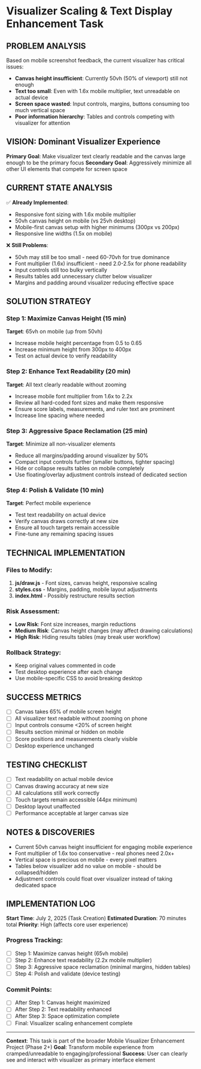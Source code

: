 # Visualizer Scaling & Text Display Enhancement Task

## PROBLEM ANALYSIS
Based on mobile screenshot feedback, the current visualizer has critical issues:
- **Canvas height insufficient**: Currently 50vh (50% of viewport) still not enough
- **Text too small**: Even with 1.6x mobile multiplier, text unreadable on actual device
- **Screen space wasted**: Input controls, margins, buttons consuming too much vertical space
- **Poor information hierarchy**: Tables and controls competing with visualizer for attention

## VISION: Dominant Visualizer Experience
**Primary Goal**: Make visualizer text clearly readable and the canvas large enough to be the primary focus
**Secondary Goal**: Aggressively minimize all other UI elements that compete for screen space

## CURRENT STATE ANALYSIS
✅ **Already Implemented**:
- Responsive font sizing with 1.6x mobile multiplier
- 50vh canvas height on mobile (vs 25vh desktop)
- Mobile-first canvas setup with higher minimums (300px vs 200px)
- Responsive line widths (1.5x on mobile)

❌ **Still Problems**:
- 50vh may still be too small - need 60-70vh for true dominance
- Font multiplier (1.6x) insufficient - need 2.0-2.5x for phone readability
- Input controls still too bulky vertically
- Results tables add unnecessary clutter below visualizer
- Margins and padding around visualizer reducing effective space

## SOLUTION STRATEGY

### Step 1: Maximize Canvas Height (15 min)
**Target**: 65vh on mobile (up from 50vh)
- Increase mobile height percentage from 0.5 to 0.65
- Increase minimum height from 300px to 400px
- Test on actual device to verify readability

### Step 2: Enhance Text Readability (20 min)
**Target**: All text clearly readable without zooming
- Increase mobile font multiplier from 1.6x to 2.2x
- Review all hard-coded font sizes and make them responsive
- Ensure score labels, measurements, and ruler text are prominent
- Increase line spacing where needed

### Step 3: Aggressive Space Reclamation (25 min)
**Target**: Minimize all non-visualizer elements
- Reduce all margins/padding around visualizer by 50%
- Compact input controls further (smaller buttons, tighter spacing)
- Hide or collapse results tables on mobile completely
- Use floating/overlay adjustment controls instead of dedicated section

### Step 4: Polish & Validate (10 min)
**Target**: Perfect mobile experience
- Test text readability on actual device
- Verify canvas draws correctly at new size
- Ensure all touch targets remain accessible
- Fine-tune any remaining spacing issues

## TECHNICAL IMPLEMENTATION

### Files to Modify:
1. **js/draw.js** - Font sizes, canvas height, responsive scaling
2. **styles.css** - Margins, padding, mobile layout adjustments
3. **index.html** - Possibly restructure results section

### Risk Assessment:
- **Low Risk**: Font size increases, margin reductions
- **Medium Risk**: Canvas height changes (may affect drawing calculations)
- **High Risk**: Hiding results tables (may break user workflow)

### Rollback Strategy:
- Keep original values commented in code
- Test desktop experience after each change
- Use mobile-specific CSS to avoid breaking desktop

## SUCCESS METRICS
- [ ] Canvas takes 65% of mobile screen height
- [ ] All visualizer text readable without zooming on phone
- [ ] Input controls consume <20% of screen height
- [ ] Results section minimal or hidden on mobile
- [ ] Score positions and measurements clearly visible
- [ ] Desktop experience unchanged

## TESTING CHECKLIST
- [ ] Text readability on actual mobile device
- [ ] Canvas drawing accuracy at new size
- [ ] All calculations still work correctly
- [ ] Touch targets remain accessible (44px minimum)
- [ ] Desktop layout unaffected
- [ ] Performance acceptable at larger canvas size

## NOTES & DISCOVERIES
- Current 50vh canvas height insufficient for engaging mobile experience
- Font multiplier of 1.6x too conservative - real phones need 2.0x+
- Vertical space is precious on mobile - every pixel matters
- Tables below visualizer add no value on mobile - should be collapsed/hidden
- Adjustment controls could float over visualizer instead of taking dedicated space

## IMPLEMENTATION LOG
**Start Time**: July 2, 2025 (Task Creation)
**Estimated Duration**: 70 minutes total
**Priority**: High (affects core user experience)

### Progress Tracking:
- [ ] Step 1: Maximize canvas height (65vh mobile)
- [ ] Step 2: Enhance text readability (2.2x mobile multiplier)
- [ ] Step 3: Aggressive space reclamation (minimal margins, hidden tables)
- [ ] Step 4: Polish and validate (device testing)

### Commit Points:
- [ ] After Step 1: Canvas height maximized
- [ ] After Step 2: Text readability enhanced
- [ ] After Step 3: Space optimization complete
- [ ] Final: Visualizer scaling enhancement complete

---
**Context**: This task is part of the broader Mobile Visualizer Enhancement Project (Phase 2+)
**Goal**: Transform mobile experience from cramped/unreadable to engaging/professional
**Success**: User can clearly see and interact with visualizer as primary interface element
